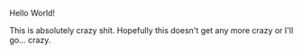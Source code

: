 Hello World!

This is absolutely crazy shit. Hopefully this doesn't get any more crazy or I'll go... crazy.
